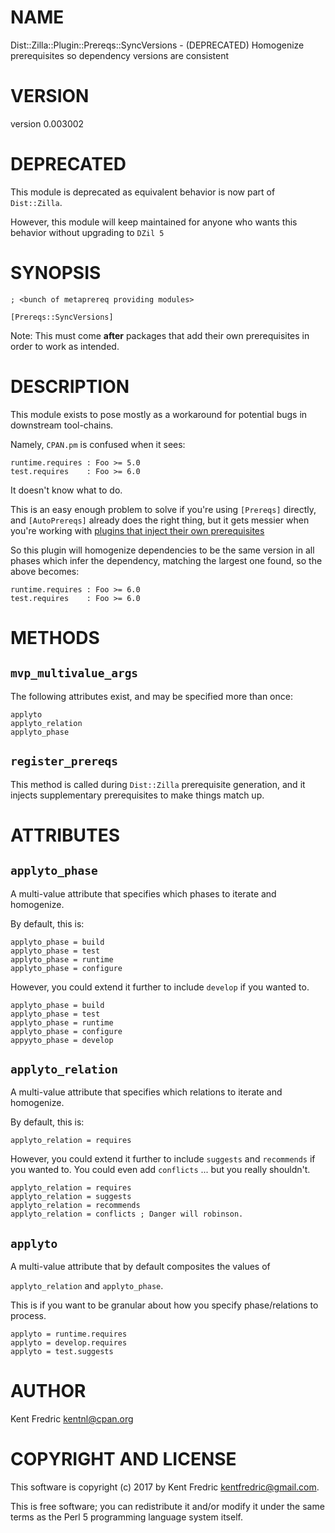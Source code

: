 # NAME

Dist::Zilla::Plugin::Prereqs::SyncVersions - (DEPRECATED) Homogenize prerequisites so dependency versions are consistent

# VERSION

version 0.003002

# DEPRECATED

This module is deprecated as equivalent behavior is now part of `Dist::Zilla`.

However, this module will keep maintained for anyone who wants this behavior without upgrading to `DZil 5`

# SYNOPSIS

    ; <bunch of metaprereq providing modules>

    [Prereqs::SyncVersions]

Note: This must come **after** packages that add their own prerequisites in order to work as intended.

# DESCRIPTION

This module exists to pose mostly as a workaround for potential bugs in downstream tool-chains.

Namely, `CPAN.pm` is confused when it sees:

    runtime.requires : Foo >= 5.0
    test.requires    : Foo >= 6.0

It doesn't know what to do.

This is an easy enough problem to solve if you're using `[Prereqs]` directly,
and `[AutoPrereqs]` already does the right thing, but it gets messier
when you're working with [plugins that inject their own prerequisites](https://github.com/dagolden/Path-Tiny/commit/c620171db96597456a182ea6088a24d8de5debf6)

So this plugin will homogenize dependencies to be the same version in all phases
which infer the dependency, matching the largest one found, so the above becomes:

    runtime.requires : Foo >= 6.0
    test.requires    : Foo >= 6.0

# METHODS

## `mvp_multivalue_args`

The following attributes exist, and may be specified more than once:

    applyto
    applyto_relation
    applyto_phase

## `register_prereqs`

This method is called during `Dist::Zilla` prerequisite generation,
and it injects supplementary prerequisites to make things match up.

# ATTRIBUTES

## `applyto_phase`

A multi-value attribute that specifies which phases to iterate and homogenize.

By default, this is:

    applyto_phase = build
    applyto_phase = test
    applyto_phase = runtime
    applyto_phase = configure

However, you could extend it further to include `develop` if you wanted to.

    applyto_phase = build
    applyto_phase = test
    applyto_phase = runtime
    applyto_phase = configure
    appyyto_phase = develop

## `applyto_relation`

A multi-value attribute that specifies which relations to iterate and homogenize.

By default, this is:

    applyto_relation = requires

However, you could extend it further to include `suggests` and `recommends` if you wanted to.
You could even add `conflicts` ... but you really shouldn't.

    applyto_relation = requires
    applyto_relation = suggests
    applyto_relation = recommends
    applyto_relation = conflicts ; Danger will robinson.

## `applyto`

A multi-value attribute that by default composites the values of

`applyto_relation` and `applyto_phase`.

This is if you want to be granular about how you specify phase/relations to process.

    applyto = runtime.requires
    applyto = develop.requires
    applyto = test.suggests

# AUTHOR

Kent Fredric <kentnl@cpan.org>

# COPYRIGHT AND LICENSE

This software is copyright (c) 2017 by Kent Fredric <kentfredric@gmail.com>.

This is free software; you can redistribute it and/or modify it under
the same terms as the Perl 5 programming language system itself.
